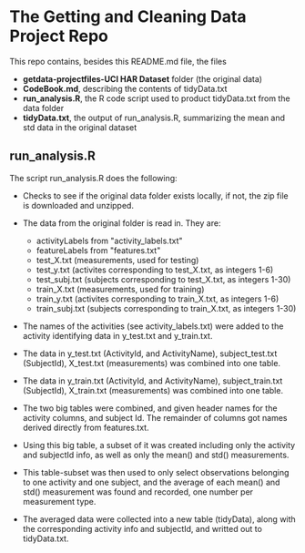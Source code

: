 # The Getting and Cleaning Data Project Repo

This repo contains, besides this README.md file, the files

* __getdata-projectfiles-UCI HAR Dataset__ folder (the original data)
* __CodeBook.md__, describing the contents of tidyData.txt
* __run_analysis.R__, the R code script used to product tidyData.txt from the data folder
* __tidyData.txt__, the output of run_analysis.R, summarizing the mean and std data in the original dataset

## run_analysis.R

The script run_analysis.R does the following:

* Checks to see if the original data folder exists locally, if not, the zip file is downloaded and unzipped.

* The data from the original folder is read in.  They are:
   + activityLabels from "activity_labels.txt"
   + featureLabels from "features.txt"
   + test_X.txt (measurements, used for testing)
   + test_y.txt (activites corresponding to test_X.txt, as integers 1-6)
   + test_subj.txt (subjects corresponding to test_X.txt, as integers 1-30)
   + train_X.txt (measurements, used for training)
   + train_y.txt (activites corresponding to train_X.txt, as integers 1-6)
   + train_subj.txt (subjects corresponding to train_X.txt, as integers 1-30)
   
* The names of the activities (see activity_labels.txt)  were added to the activity identifying data in y_test.txt and y_train.txt.

* The data in y_test.txt (ActivityId, and ActivityName), subject_test.txt (SubjectId), X_test.txt (measurements) was combined into one table. 

* The data in y_train.txt (ActivityId, and ActivityName), subject_train.txt (SubjectId), X_train.txt (measurements) was combined into one table.

* The two big tables were combined, and given header names for the activity columns, and subject Id.  The remainder of columns got names derived directly from features.txt.

*  Using this big table, a subset of it was created including only the activity and subjectId info, as well as only the mean() and std() measurements.

* This table-subset was then used to only select observations belonging to one activity and one subject, and the average of each mean() and std() measurement was found and recorded, one number per measurement type.

* The averaged data were collected into a new table (tidyData), along with the corresponding activity info and subjectId, and writted out to tidyData.txt.
